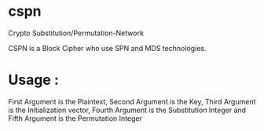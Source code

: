 # cspn
Crypto Substitution/Permutation-Network

CSPN is a Block Cipher who use SPN and MDS technologies.

# Usage :
First Argument is the Plaintext, Second Argument is the Key, Third Argument is the Initialization vector, Fourth Argument is the Substitution Integer and Fifth Argument is the Permutation Integer
